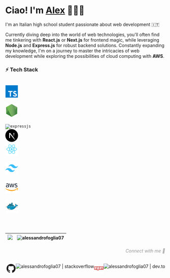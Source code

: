 # Ciao! I'm [Alex](https://github.com/alessandrofoglia07) 👋🧙‍♂️

I'm an Italian high school student passionate about web development 🇮🇹

Currently diving deep into the world of web technologies, you'll often find me tinkering with **React.js** or **Next.js** for frontend magic, while leveraging **Node.js** and **Express.js** for robust backend solutions. Constantly expanding my knowledge, I'm on a journey to master the intricacies of web development while exploring the possibilities of cloud computing with **AWS**.

### ⚡ Tech Stack
<code> <img src="https://raw.githubusercontent.com/devicons/devicon/master/icons/typescript/typescript-original.svg" alt="typescript" height="40"/> </code><code> <img src="https://raw.githubusercontent.com/github/explore/80688e429a7d4ef2fca1e82350fe8e3517d3494d/topics/nodejs/nodejs.png" alt="nodejs" height="40"/> </code> <code> <img src="https://vectorified.com/images/express-js-icon-20.png" alt="expressjs" height="40" /> </code><code><img src="https://raw.githubusercontent.com/devicons/devicon/master/icons/nextjs/nextjs-original.svg" height="40" alt="nextjs" /></code><code> <img src="https://raw.githubusercontent.com/github/explore/80688e429a7d4ef2fca1e82350fe8e3517d3494d/topics/react/react.png" alt="react" height="40"/> </code> <code> <img src="https://raw.githubusercontent.com/devicons/devicon/master/icons/tailwindcss/tailwindcss-original.svg" alt="tailwind" height="40"/> </code><code> <img src="https://raw.githubusercontent.com/devicons/devicon/master/icons/amazonwebservices/amazonwebservices-original-wordmark.svg" alt="aws" height="40"/> </code> <code> <img src="https://raw.githubusercontent.com/devicons/devicon/master/icons/docker/docker-original.svg" alt="docker" height="40"/> </code>

<br><br>

| <img src="https://streak-stats.demolab.com?user=alessandrofoglia07&theme=react&hide_border=true&border_radius=10&date_format=j%20M%5B%20Y%5D&card_width=500&locale=en" /> | <img src="https://github-readme-stats.vercel.app/api/top-langs?username=alessandrofoglia07&show_icons=true&locale=en&layout=compact&theme=react&hide_border=true" alt="alessandrofoglia07" /> |
| ------------- | ------------- |

<h6 align="right" style="color: rgba(150, 150, 150, 1)">Connect with me 📌</h6>
<a href="https://dev.to/alessandrofoglia07"> 
    <img align="right" src="https://d2fltix0v2e0sb.cloudfront.net/dev-black.png" alt="alessandrofoglia07 | dev.to" height="30" /> 
</a> 
<a href="https://www.npmjs.com/~alessandrofoglia07">
    <img align="right" src="https://raw.githubusercontent.com/devicons/devicon/master/icons/npm/npm-original-wordmark.svg" alt="alessandrofoglia07 | npm" height="30">
</a>
<a href="https://stackoverflow.com/users/21306952/alexxino">
    <img align="right" src="https://raw.githubusercontent.com/rahuldkjain/github-profile-readme-generator/master/src/images/icons/Social/stack-overflow.svg" alt="alessandrofoglia07 | stackoverflow" height="30" />
</a>
<a href="https://github.com/alessandrofoglia07">
    <img align="right" src="https://raw.githubusercontent.com/devicons/devicon/master/icons/github/github-original.svg" alt="alessandrofoglia07 | github" height="30" />
</a>